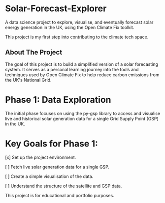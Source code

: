 # Solar-Forecast-Explorer
A data science project to explore, visualise, and eventually forecast solar energy generation in the UK, using the Open Climate Fix toolkit.

This project is my first step into contributing to the climate tech space.

## About The Project ##

The goal of this project is to build a simplified version of a solar forecasting system. It serves as a personal learning journey into the tools and techniques used by Open Climate Fix to help reduce carbon emissions from the UK's National Grid.

# Phase 1: Data Exploration

The initial phase focuses on using the py-gsp library to access and visualise live and historical solar generation data for a single Grid Supply Point (GSP) in the UK.

# Key Goals for Phase 1:

[x] Set up the project environment.

[ ] Fetch live solar generation data for a single GSP.

[ ] Create a simple visualisation of the data.

[ ] Understand the structure of the satellite and GSP data.

This project is for educational and portfolio purposes.
